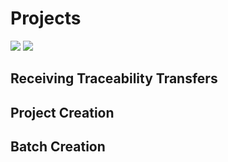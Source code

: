 # Projects

<img src="/assets/images/screenshots/screenshot_projects_table.png"/>

<img src="/assets/images/screenshots/screenshot_projects_form.png"/>

## Receiving Traceability Transfers

## Project Creation

## Batch Creation
